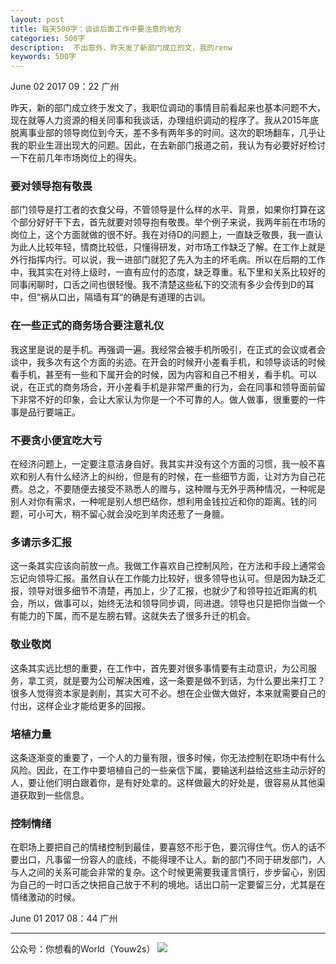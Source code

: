 ```yaml
---
layout: post
title: 每天500字：谈谈后面工作中要注意的地方
categories: 500字
description:  不出意外，昨天发了新部门成立的文，我的renw
keywords: 500字
---
```


June 02 2017  09：22 广州

昨天，新的部门成立终于发文了，我职位调动的事情目前看起来也基本问题不大，现在就等人力资源的相关同事和我谈话，办理组织调动的程序了。我从2015年底脱离事业部的领导岗位到今天，差不多有两年多的时间。这次的职场翻车，几乎让我的职业生涯出现大的问题。因此，在去新部门报道之前，我认为有必要好好检讨一下在前几年市场岗位上的得失。

### 要对领导抱有敬畏

部门领导是打工者的衣食父母，不管领导是什么样的水平、背景，如果你打算在这个部分好好干下去，首先就要对领导抱有敬畏。举个例子来说，我两年前在市场的岗位上，这个方面就做的很不好。我在对待D的问题上，一直缺乏敬畏，我一直认为此人比较年轻，情商比较低，只懂得研发，对市场工作缺乏了解。在工作上就是外行指挥内行。可以说，我一进部门就犯了先入为主的坏毛病。所以在后期的工作中，我其实在对待上级时，一直有应付的态度，缺乏尊重。私下里和关系比较好的同事闲聊时，口舌之间也很轻慢。我不清楚这些私下的交流有多少会传到D的耳中，但“祸从口出，隔墙有耳“的确是有道理的古训。

### 在一些正式的商务场合要注意礼仪

我这里是说的是手机。再强调一遍。我经常会被手机所吸引，在正式的会议或者会谈中，我多次有这个方面的劣迹。在开会的时候开小差看手机，和领导谈话的时候看手机，甚至有一些和下属开会的时候，因为内容和自己不相关，看手机。可以说，在正式的商务场合，开小差看手机是非常严重的行为，会在同事和领导面前留下非常不好的印象，会让大家认为你是一个不可靠的人。做人做事，很重要的一件事是品行要端正。

### 不要贪小便宜吃大亏

在经济问题上，一定要注意洁身自好。我其实并没有这个方面的习惯，我一般不喜欢和别人有什么经济上的纠纷，但是有的时候，在一些细节方面，让对方为自己花费。总之，不要随便去接受不熟悉人的赠与，这种赠与无外乎两种情况，一种呢是别人对你有需求，一种呢是别人想巴结你，想利用金钱拉近和你的距离。钱的问题，可小可大，稍不留心就会没吃到羊肉还惹了一身膻。

### 多请示多汇报

这一条其实应该向前放一点。我做工作喜欢自己控制风险，在方法和手段上通常会忘记向领导汇报。虽然自认在工作能力比较好，很多领导也认可。但是因为缺乏汇报，领导对很多细节不清楚，再加上，少了汇报，也就少了和领导拉近距离的机会，所以，做事可以，始终无法和领导同步调，同进退。领导也只是把你当做一个有能力的下属，而不是左膀右臂。这就失去了很多升迁的机会。

### 敬业敬岗

这条其实远比想的重要，在工作中，首先要对很多事情要有主动意识，为公司服务，拿工资，就是要为公司解决困难，这一条要是做不到话，为什么要出来打工？很多人觉得资本家是剥削，其实大可不必。想在企业做大做好，本来就需要自己的付出，这样企业才能给更多的回报。

### 培植力量

这条逐渐变的重要了，一个人的力量有限，很多时候，你无法控制在职场中有什么风险。因此，在工作中要培植自己的一些亲信下属，要输送利益给这些主动示好的人，要让他们明白跟着你，是有好处拿的。这样做最大的好处是，很容易从其他渠道获取到一些信息。

### 控制情绪

在职场上要把自己的情绪控制到最佳，要喜怒不形于色，要沉得住气。伤人的话不要出口，凡事留一份容人的底线，不能得理不让人。新的部门不同于研发部门，人与人之间的关系可能会非常的复杂。这个时候更需要我谨言慎行，步步留心，别因为自己的一时口舌之快把自己放于不利的境地。话出口前一定要留三分，尤其是在情绪激动的时候。



June 01 2017  08：44 广州

---- 
公众号：你想看的World（Youw2s）
![][image-1]

[image-1]:	http://upload-images.jianshu.io/upload_images/3342594-dca1f89eba3e50ca.jpg?imageMogr2/auto-orient/strip%7CimageView2/2/w/1240
